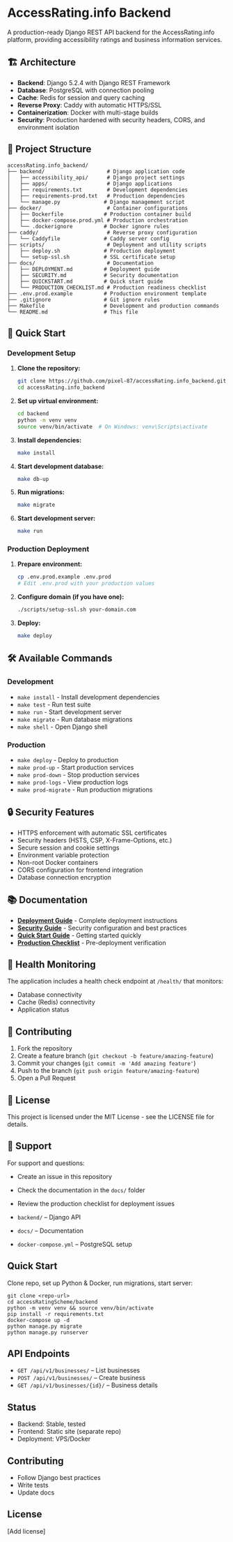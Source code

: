# AccessRating.info Backend

A production-ready Django REST API backend for the AccessRating.info platform, providing accessibility ratings and business information services.

## 🏗️ Architecture

- **Backend**: Django 5.2.4 with Django REST Framework
- **Database**: PostgreSQL with connection pooling
- **Cache**: Redis for session and query caching
- **Reverse Proxy**: Caddy with automatic HTTPS/SSL
- **Containerization**: Docker with multi-stage builds
- **Security**: Production hardened with security headers, CORS, and environment isolation

## 📁 Project Structure

```
accessRating.info_backend/
├── backend/                    # Django application code
│   ├── accessibility_api/      # Django project settings
│   ├── apps/                   # Django applications
│   ├── requirements.txt        # Development dependencies
│   ├── requirements-prod.txt   # Production dependencies
│   └── manage.py              # Django management script
├── docker/                     # Container configurations
│   ├── Dockerfile             # Production container build
│   ├── docker-compose.prod.yml # Production orchestration
│   └── .dockerignore          # Docker ignore rules
├── caddy/                      # Reverse proxy configuration
│   └── Caddyfile              # Caddy server config
├── scripts/                    # Deployment and utility scripts
│   ├── deploy.sh              # Production deployment
│   └── setup-ssl.sh           # SSL certificate setup
├── docs/                       # Documentation
│   ├── DEPLOYMENT.md          # Deployment guide
│   ├── SECURITY.md            # Security documentation
│   ├── QUICKSTART.md          # Quick start guide
│   └── PRODUCTION_CHECKLIST.md # Production readiness checklist
├── .env.prod.example          # Production environment template
├── .gitignore                 # Git ignore rules
├── Makefile                   # Development and production commands
└── README.md                  # This file
```

## 🚀 Quick Start

### Development Setup

1. **Clone the repository:**

   ```bash
   git clone https://github.com/pixel-87/accessRating.info_backend.git
   cd accessRating.info_backend
   ```

2. **Set up virtual environment:**

   ```bash
   cd backend
   python -m venv venv
   source venv/bin/activate  # On Windows: venv\Scripts\activate
   ```

3. **Install dependencies:**

   ```bash
   make install
   ```

4. **Start development database:**

   ```bash
   make db-up
   ```

5. **Run migrations:**

   ```bash
   make migrate
   ```

6. **Start development server:**
   ```bash
   make run
   ```

### Production Deployment

1. **Prepare environment:**

   ```bash
   cp .env.prod.example .env.prod
   # Edit .env.prod with your production values
   ```

2. **Configure domain (if you have one):**

   ```bash
   ./scripts/setup-ssl.sh your-domain.com
   ```

3. **Deploy:**
   ```bash
   make deploy
   ```

## 🛠️ Available Commands

### Development

- `make install` - Install development dependencies
- `make test` - Run test suite
- `make run` - Start development server
- `make migrate` - Run database migrations
- `make shell` - Open Django shell

### Production

- `make deploy` - Deploy to production
- `make prod-up` - Start production services
- `make prod-down` - Stop production services
- `make prod-logs` - View production logs
- `make prod-migrate` - Run production migrations

## 🔒 Security Features

- HTTPS enforcement with automatic SSL certificates
- Security headers (HSTS, CSP, X-Frame-Options, etc.)
- Secure session and cookie settings
- Environment variable protection
- Non-root Docker containers
- CORS configuration for frontend integration
- Database connection encryption

## 📚 Documentation

- [**Deployment Guide**](docs/DEPLOYMENT.md) - Complete deployment instructions
- [**Security Guide**](docs/SECURITY.md) - Security configuration and best practices
- [**Quick Start Guide**](docs/QUICKSTART.md) - Getting started quickly
- [**Production Checklist**](docs/PRODUCTION_CHECKLIST.md) - Pre-deployment verification

## 🏥 Health Monitoring

The application includes a health check endpoint at `/health/` that monitors:

- Database connectivity
- Cache (Redis) connectivity
- Application status

## 🤝 Contributing

1. Fork the repository
2. Create a feature branch (`git checkout -b feature/amazing-feature`)
3. Commit your changes (`git commit -m 'Add amazing feature'`)
4. Push to the branch (`git push origin feature/amazing-feature`)
5. Open a Pull Request

## 📄 License

This project is licensed under the MIT License - see the LICENSE file for details.

## 🐛 Support

For support and questions:

- Create an issue in this repository
- Check the documentation in the `docs/` folder
- Review the production checklist for deployment issues

- `backend/` – Django API
- `docs/` – Documentation
- `docker-compose.yml` – PostgreSQL setup

## Quick Start

Clone repo, set up Python & Docker, run migrations, start server:

```
git clone <repo-url>
cd accessRatingScheme/backend
python -m venv venv && source venv/bin/activate
pip install -r requirements.txt
docker-compose up -d
python manage.py migrate
python manage.py runserver
```

## API Endpoints

- `GET /api/v1/businesses/` – List businesses
- `POST /api/v1/businesses/` – Create business
- `GET /api/v1/businesses/{id}/` – Business details

## Status

- Backend: Stable, tested
- Frontend: Static site (separate repo)
- Deployment: VPS/Docker

## Contributing

- Follow Django best practices
- Write tests
- Update docs

## License

[Add license]
